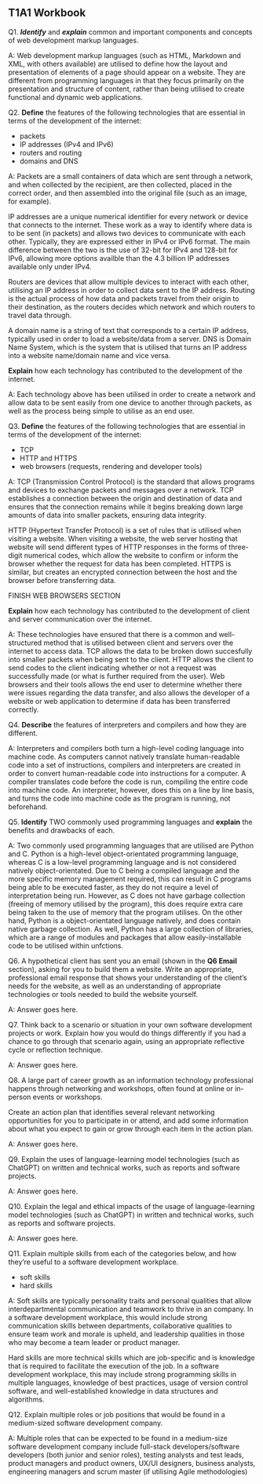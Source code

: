 ## T1A1 Workbook

Q1. ***Identify*** and ***explain*** common and important components and concepts of web development markup languages.

A: Web development markup languages (such as HTML, Markdown and XML, with others available) are utilised to define how the layout and presentation of elements of a page should appear on a website. They are different from programming languages in that they focus primarily on the presentation and structure of content, rather than being utilised to create functional and dynamic web applications. 

Q2. **Define** the features of the following technologies that are essential in terms of the development of the internet:
 - packets 
 - IP addresses (IPv4 and IPv6) 
 - routers and routing 
 - domains and DNS 

A: Packets are a small containers of data which are sent through a network, and when collected by the recipient, are then collected, placed in the correct order, and then assembled into the original file (such as an image, for example). 

IP addresses are a unique numerical identifier for every network or device that connects to the internet. These work as a way to identify where data is to be 
sent (in packets) and allows two devices to communicate with each other. Typically, they are expressed either in IPv4 or IPv6 format. The main difference between the two is the use of 32-bit for IPv4 and 128-bit for IPv6, allowing more options availble than the 4.3 billion IP addresses available only under IPv4.  

Routers are devices that allow multiple devices to interact with each other, utilising an IP address in order to collect data sent to the IP address. Routing is the actual process of how data and packets travel from their origin to their destination, as the routers decides which network and which routers to travel data through.  

A domain name is a string of text that corresponds to a certain IP address, typically used in order to load a website/data from a server. DNS is Domain Name System, which is the system that is utilised that turns an IP address into a website name/domain name and vice versa. 

**Explain** how each technology has contributed to the development of the internet.

A: Each technology above has been utilised in order to create a network and allow data to be sent easily from one device to another through packets, as well as the process being simple to utilise as an end user. 

Q3. **Define** the features of the following technologies that are essential in terms of the development of the internet:
 - TCP
 - HTTP and HTTPS
 - web browsers (requests, rendering and developer tools)

 A: TCP (Transmission Control Protocol) is the standard that allows programs and devices to exchange packets and messages over a network. TCP establishes a connection between the origin and destination of data and ensures that the connection remains while it begins breaking down large amounts of data into smaller packets, ensuring data integrity. 

 HTTP (Hypertext Transfer Protocol) is a set of rules that is utilised when visiting a website. When visiting a website, the web server hosting that website will send different types of HTTP responses in the forms of three-digit numerical codes, which allow the website to confirm or inform the browser whether the request for data has been completed. HTTPS is similar, but creates an encrypted connection between the host and the browser before transferring data.

 FINISH WEB BROWSERS SECTION

 **Explain** how each technology has contributed to the development of client and server communication over the internet.

 A: These technologies have ensured that there is a common and well-structured method that is utilised between client and servers over the internet to access data. TCP allows the data to be broken down succesfully into smaller packets when being sent to the client. HTTP allows the client to send codes to the client indicating whether or not a request was successfully made (or what is further required from the user). Web browsers and their tools allows the end user to determine whether there were issues regarding the data transfer, and also allows the developer of a website or web application to determine if data has been transferred correctly.

 Q4. **Describe** the features of interpreters and compilers and how they are different.

 A: Interpreters and compilers both turn a high-level coding language into machine code. As computers cannot natively translate human-readable code into a set of instructions, compilers and interpreters are created in order to convert human-readable code into instructions for a computer. A compiler translates code before the code is run, compiling the entire code into machine code. An interpreter, however, does this on a line by line basis, and turns the code into machine code as the program is running, not beforehand. 

 Q5. **Identify** TWO commonly used programming languages and **explain** the benefits and drawbacks of each.

 A: Two commonly used programming languages that are utilised are Python and C. Python is a high-level object-orientated programming language, whereas C is a low-level programming language and is not considered natively object-orientated. Due to C being a compiled language and the more specific memory management required, this can result in C programs being able to be executed faster, as they do not require a level of interpretation being run. However, as C does not have garbage collection (freeing of memory utilised by the program), this does require extra care being taken to the use of memory that the program utilises. On the other hand, Python is a object-orientated language natively, and does contain native garbage collection. As well, Python has a large collection of libraries, which are a range of modules and packages that allow easily-installable code to be utilised within unfctions. 

 Q6. A hypothetical client has sent you an email (shown in the **Q6 Email** section), asking for you to build them a website. Write an appropriate, professional email response that shows your understanding of the client’s needs for the website, as well as an understanding of appropriate technologies or tools needed to build the website yourself.

 A: Answer goes here.

 Q7. Think back to a scenario or situation in your own software development projects or work.
Explain how you would do things differently if you had a chance to go through that scenario again, using an appropriate reflective cycle or reflection technique.

A: Answer goes here.

Q8. A large part of career growth as an information technology professional happens through networking and workshops, often found at online or in-person events or workshops. 

Create an action plan that identifies several relevant networking opportunities for you to participate in or attend, and add some information about what you expect to gain or grow through each item in the action plan.

A: Answer goes here.

Q9. Explain the uses of language-learning model technologies (such as ChatGPT) on written and technical works, such as reports and software projects.

A: Answer goes here.

Q10. Explain the legal and ethical impacts of the usage of language-learning model technologies (such as ChatGPT) in written and technical works, such as reports and software projects.

A: Answer goes here.

Q11. Explain multiple skills from each of the categories below, and how they’re useful to a software development workplace.

* soft skills
* hard skills

A: Soft skills are typically personality traits and personal qualities that allow interdepartmental communication and teamwork to thrive in an company. In a software development workplace, this would include strong communication skills between departments, collaborative qualities to ensure team work and morale is upheld, and leadership qualities in those who may become a team leader or product manager.

Hard skills are more technical skills which are job-specific and is knowledge that is required to facilitate the execution of the job. In a software development workplace, this may include strong programming skills in multiple languages, knowledge of best practices, usage of version control software, and well-established knowledge in data structures and algorithms. 

Q12. Explain multiple roles or job positions that would be found in a medium-sized software development company.

A: Multiple roles that can be expected to be found in a medium-size software development company include full-stack developers/software developers (both junior and senior roles), testing analysts and test leads, product managers and product owners, UX/UI designers, business analysts, engineering managers and scrum master (if utilising Agile methodologies)